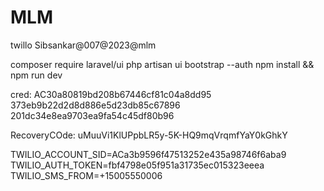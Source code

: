 # MLM


twillo
Sibsankar@007@2023@mlm


composer require laravel/ui
php artisan ui bootstrap --auth
npm install && npm run dev

cred:
AC30a80819bd208b67446cf81c04a8dd95
373eb9b22d2d8d886e5d23db85c67896
201dc34e8ea9703ea9fa54c45df80b96





RecoveryCOde: uMuuVi1KlUPpbLR5y-5K-HQ9mqVrqmfYaY0kGhkY


TWILIO_ACCOUNT_SID=ACa3b9596f47513252e435a98746f6aba9
TWILIO_AUTH_TOKEN=fbf4798e05f951a31735ec015323eeea
TWILIO_SMS_FROM=+15005550006